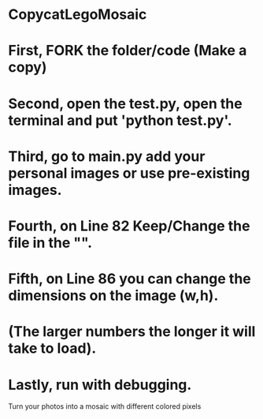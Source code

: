 # CopycatLegoMosaic
# First, FORK the folder/code (Make a copy)
# Second, open the test.py, open the terminal and put 'python test.py'.
# Third, go to main.py add your personal images or use pre-existing images.
# Fourth, on Line 82 Keep/Change the file in the "".
# Fifth, on Line 86 you can change the dimensions on the image (w,h).
# (The larger numbers the longer it will take to load).
# Lastly, run with debugging.
Turn your photos into a mosaic with different colored pixels
